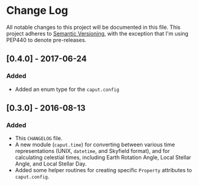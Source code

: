 # Change Log

All notable changes to this project will be documented in this file. This
project adheres to [Semantic Versioning](http://semver.org/), with the exception
that I'm using PEP440 to denote pre-releases.

## [0.4.0] - 2017-06-24

### Added

- Added an enum type for the `caput.config`


## [0.3.0] - 2016-08-13

### Added

- This `CHANGELOG` file.
- A new module (`caput.time`) for converting between various time
  representations (UNIX, `datetime`, and Skyfield format), and for calculating
  celestial times, including Earth Rotation Angle, Local Stellar Angle, and
  Local Stellar Day.
- Added some helper routines for creating specific `Property` attributes to
  `caput.config`.
